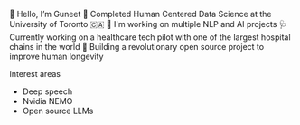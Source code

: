 👋 Hello, I’m Guneet
🌱 Completed Human Centered Data Science at the University of Toronto 🇨🇦
💞 I'm working on multiple NLP and AI projects
🩺 Currently working on a healthcare tech pilot with one of the largest hospital chains in the world
🔨 Building a revolutionary open source project to improve human longevity

Interest areas 
- Deep speech
- Nvidia NEMO
- Open source LLMs
